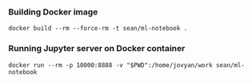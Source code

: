 <!--
 * @Description: Enter here.
 * @Author: Sean@HFHS
 * @Date: 2019-09-27 20:21:23
 * @LastEditors: Sean@HFHS
 * @LastEditTime: 2019-09-30 03:13:34
 -->
### Building Docker image
`docker build --rm --force-rm -t sean/ml-notebook .`

### Running Jupyter server on Docker container
`docker run --rm -p 10000:8888 -v "$PWD":/home/jovyan/work sean/ml-notebook`